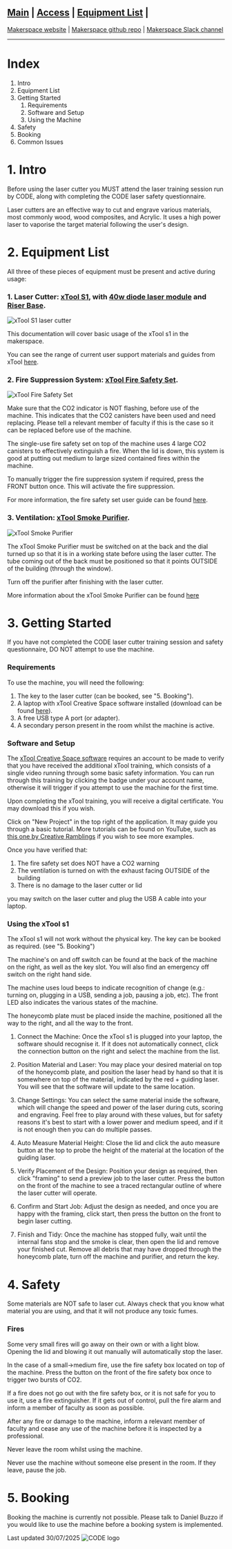 ## [Main](README.md) | [Access](access.md) | [Equipment List](equipment.md) |

[Makerspace website](https://codeuniversity.github.io/makerspace/) |
[Makerspace github repo](https://github.com/codeuniversity/makerspace/) | [Makerspace Slack channel](https://codeuniversity.slack.com/archives/C011CN2SMFY)

---

# Index

1. Intro
2. Equipment List
3. Getting Started
   1. Requirements
   2. Software and Setup
   3. Using the Machine
4. Safety
5. Booking
6. Common Issues

# 1. Intro

Before using the laser cutter you MUST attend the laser training session run by CODE, along with completing the CODE laser safety questionnaire.

Laser cutters are an effective way to cut and engrave various materials, most commonly wood, wood composites, and Acrylic. It uses a high power laser to vaporise the target material following the user's design.

# 2. Equipment List

All three of these pieces of equipment must be present and active during usage:

### 1. Laser Cutter: [xTool S1](https://www.xtool.com/products/xtool-s1-laser-cutter), with [40w diode laser module](https://www.xtool.com/products/xtool-s1-40w-laser-module) and [Riser Base](https://www.xtool.com/products/xtool-s1-riser-base).

![xTool S1 laser cutter](xTool-Laser-Cutter.jpg)

This documentation will cover basic usage of the xTool s1 in the makerspace.

You can see the range of current user support materials and guides from xTool [here](https://support.xtool.com/article/1106?from=learning-center).

### 2. Fire Suppression System: [xTool Fire Safety Set](https://www.xtool.com/products/fire-safety-set).

![xTool Fire Safety Set](xTool-Fire-Safety-Set.webp)

Make sure that the CO2 indicator is NOT flashing, before use of the machine. This indicates that the CO2 canisters have been used and need replacing. Please tell a relevant member of faculty if this is the case so it can be replaced before use of the machine.

The single-use fire safety set on top of the machine uses 4 large CO2 canisters to effectively extinguish a fire. When the lid is down, this system is good at putting out medium to large sized contained fires within the machine.

To manually trigger the fire suppression system if required, press the FRONT button once. This will activate the fire suppression.

For more information, the fire safety set user guide can be found [here](https://support.xtool.com/article/1145#qNpmX).

### 3. Ventilation: [xTool Smoke Purifier](https://support.xtool.com/article/621).

![xTool Smoke Purifier](xTool-Smoke-Purifier.jpg)

The xTool Smoke Purifier must be switched on at the back and the dial turned up so that it is in a working state before using the laser cutter. The tube coming out of the back must be positioned so that it points OUTSIDE of the building (through the window).

Turn off the purifier after finishing with the laser cutter.

More information about the xTool Smoke Purifier can be found [here](https://support.xtool.com/article/621)

# 3. Getting Started

If you have not completed the CODE laser cutter training session and safety questionnaire, DO NOT attempt to use the machine.

### Requirements

To use the machine, you will need the following:

1. The key to the laser cutter (can be booked, see "5. Booking").
2. A laptop with xTool Creative Space software installed (download can be found [here](https://www.xtool.com/pages/software)).
3. A free USB type A port (or adapter).
4. A secondary person present in the room whilst the machine is active.

### Software and Setup

The [xTool Creative Space software](https://www.xtool.com/pages/software) requires an account to be made to verify that you have received the additional xTool training, which consists of a single video running through some basic safety information. You can run through this training by clicking the badge under your account name, otherwise it will trigger if you attempt to use the machine for the first time.

Upon completing the xTool training, you will receive a digital certificate. You may download this if you wish.

Click on "New Project" in the top right of the application. It may guide you through a basic tutorial. More tutorials can be found on YouTube, such as [this one by Creative Ramblings](https://www.youtube.com/watch?v=1N66RNpKtDc) if you wish to see more examples.

Once you have verified that:

1. The fire safety set does NOT have a CO2 warning
2. The ventilation is turned on with the exhaust facing OUTSIDE of the building
3. There is no damage to the laser cutter or lid

you may switch on the laser cutter and plug the USB A cable into your laptop.

### Using the xTool s1

The xTool s1 will not work without the physical key. The key can be booked as required. (see "5. Booking")

The machine's on and off switch can be found at the back of the machine on the right, as well as the key slot. You will also find an emergency off switch on the right hand side.

The machine uses loud beeps to indicate recognition of change (e.g.: turning on, plugging in a USB, sending a job, pausing a job, etc). The front LED also indicates the various states of the machine.

The honeycomb plate must be placed inside the machine, positioned all the way to the right, and all the way to the front.

1. Connect the Machine:
   Once the xTool s1 is plugged into your laptop, the software should recognise it. If it does not automatically connect, click the connection button on the right and select the machine from the list.

2. Position Material and Laser:
   You may place your desired material on top of the honeycomb plate, and position the laser head by hand so that it is somewhere on top of the material, indicated by the red + guiding laser. You will see that the software will update to the same location.

3. Change Settings:
   You can select the same material inside the software, which will change the speed and power of the laser during cuts, scoring and engraving. Feel free to play around with these values, but for safety reasons it's best to start with a lower power and medium speed, and if it is not enough then you can do multiple passes.

4. Auto Measure Material Height:
   Close the lid and click the auto measure button at the top to probe the height of the material at the location of the guiding laser.

5. Verify Placement of the Design:
   Position your design as required, then click "framing" to send a preview job to the laser cutter. Press the button on the front of the machine to see a traced rectangular outline of where the laser cutter will operate.

6. Confirm and Start Job:
   Adjust the design as needed, and once you are happy with the framing, click start, then press the button on the front to begin laser cutting.

7. Finish and Tidy:
   Once the machine has stopped fully, wait until the internal fans stop and the smoke is clear, then open the lid and remove your finished cut. Remove all debris that may have dropped through the honeycomb plate, turn off the machine and purifier, and return the key.

# 4. Safety

Some materials are NOT safe to laser cut. Always check that you know what material you are using, and that it will not produce any toxic fumes.

### Fires

Some very small fires will go away on their own or with a light blow. Opening the lid and blowing it out manually will automatically stop the laser.

In the case of a small->medium fire, use the fire safety box located on top of the machine. Press the button on the front of the fire safety box once to trigger two bursts of CO2.

If a fire does not go out with the fire safety box, or it is not safe for you to use it, use a fire extinguisher. If it gets out of control, pull the fire alarm and inform a member of faculty as soon as possible.

After any fire or damage to the machine, inform a relevant member of faculty and cease any use of the machine before it is inspected by a professional.

Never leave the room whilst using the machine.

Never use the machine without someone else present in the room. If they leave, pause the job.

# 5. Booking

Booking the machine is currently not possible. Please talk to Daniel Buzzo if you would like to use the machine before a booking system is implemented.

Last updated 30/07/2025
![CODE logo](Word_AppliedSciences_Black-sml.png)
